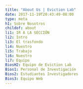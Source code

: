 ```yaml
---
title: "About Us | Eviction Lab"
date: 2017-11-19T20:43:49-08:00
type: meta
h1: Sobre Nosotros
childof: about
li1: IR A LA SECCIÓN 
li2: Intro
li3: El trasfondo
li4: Nuestro
li5: Trabajo
li6: Nuestro
li7: Equipo
BiosH2: Equipo de Eviction Lab
Bios1: Personal de Investigación
Bios2: Estudiantes Investigadores 
Bios3: Equipo Web
---
```



